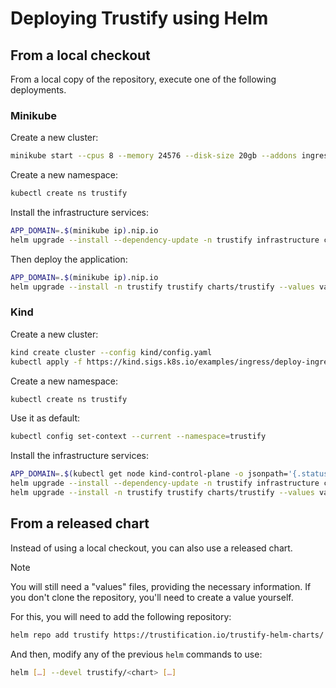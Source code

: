 # Deploying Trustify using Helm

## From a local checkout

From a local copy of the repository, execute one of the following deployments.

### Minikube

Create a new cluster:

```bash
minikube start --cpus 8 --memory 24576 --disk-size 20gb --addons ingress,dashboard
```

Create a new namespace:

```bash
kubectl create ns trustify
```

Install the infrastructure services:

```bash
APP_DOMAIN=.$(minikube ip).nip.io
helm upgrade --install --dependency-update -n trustify infrastructure charts/trustify-infrastructure --values values-minikube.yaml --set-string keycloak.ingress.hostname=sso$APP_DOMAIN --set-string appDomain=$APP_DOMAIN
```

Then deploy the application:

```bash
APP_DOMAIN=.$(minikube ip).nip.io
helm upgrade --install -n trustify trustify charts/trustify --values values-minikube.yaml --set-string appDomain=$APP_DOMAIN
```

### Kind

Create a new cluster:

```bash
kind create cluster --config kind/config.yaml
kubectl apply -f https://kind.sigs.k8s.io/examples/ingress/deploy-ingress-nginx.yaml
```

Create a new namespace:

```bash
kubectl create ns trustify
```

Use it as default:

```bash
kubectl config set-context --current --namespace=trustify
```

Install the infrastructure services:

```bash
APP_DOMAIN=.$(kubectl get node kind-control-plane -o jsonpath='{.status.addresses[?(@.type == "InternalIP")].address}' | awk '// { print $1 }').nip.io
helm upgrade --install --dependency-update -n trustify infrastructure charts/trustify-infrastructure --values values-minikube.yaml --set-string keycloak.ingress.hostname=sso$APP_DOMAIN --set-string appDomain=$APP_DOMAIN
helm upgrade --install -n trustify trustify charts/trustify --values values-minikube.yaml --set-string appDomain=$APP_DOMAIN
```

## From a released chart

Instead of using a local checkout, you can also use a released chart.

> [!NOTE]
> You will still need a "values" files, providing the necessary information. If you don't clone the repository, you'll
> need to create a value yourself.

For this, you will need to add the following repository:

```bash
helm repo add trustify https://trustification.io/trustify-helm-charts/
```

And then, modify any of the previous `helm` commands to use:

```bash
helm […] --devel trustify/<chart> […]
```

